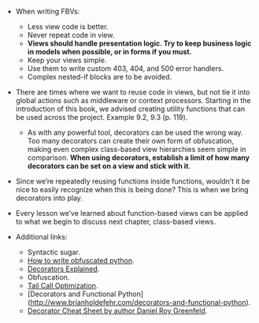 - When writing FBVs:
  - Less view code is better.
  - Never repeat code in view.
  - **Views should handle presentation logic. Try to keep business logic in models when possible, or in forms if you must.**
  - Keep your views simple.
  - Use them to write custom 403, 404, and 500 error handlers.
  - Complex nested-if blocks are to be avoided.
  
- There are times where we want to reuse code in views, but not tie it into global actions such as middleware or context processors. Starting in the introduction of this book, we advised creating utility functions that can be used across the project. Example 9.2, 9.3 (p. 119).
  - As with any powerful tool, decorators can be used the wrong way. Too many decorators can create their own form of obfuscation, making even complex class-based view hierarchies seem simple in comparison. **When using decorators, establish a limit of how many decorators can be set on a view and stick with it**.
  
- Since we’re repeatedly reusing functions inside functions, wouldn’t it be nice to easily recognize when this is being done? This is when we bring decorators into play.

- Every lesson we’ve learned about function-based views can be applied to what we begin to discuss next chapter, class-based views.

- Additional links:
  - Syntactic sugar.
  - [How to write obfuscated python](https://www.youtube.com/watch?v=eiaFUCp8dWc).
  - [Decorators Explained](https://www.jeffknupp.com/blog/2013/11/29/improve-your-python-decorators-explained/).
  - Obfuscation.
  - [Tail Call Optimization](https://stackoverflow.com/questions/310974/what-is-tail-call-optimization).
  - [Decorators and Functional Python] (http://www.brianholdefehr.com/decorators-and-functional-python).
  - [Decorator Cheat Sheet by author Daniel Roy Greenfeld](https://www.pydanny.com/python-decorator-cheatsheet.html).
